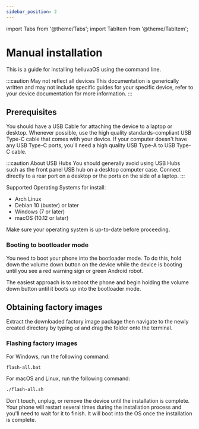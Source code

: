 ```yaml
---
sidebar_position: 2
---
```


import Tabs from '@theme/Tabs';
import TabItem from '@theme/TabItem';

# Manual installation

This is a guide for installing helluvaOS using the command line.

:::caution May not reflect all devices
This documentation is generically written and may not include specific guides for your specific device, refer to your device documentation for more information.
:::

## Prerequisites

You should have a USB Cable for attaching the device to a laptop or desktop. Whenever possible, use the high quality standards-compliant USB Type-C cable that comes with your device. If your computer doesn't have any USB Type-C ports, you'll need a high quality USB Type-A to USB Type-C cable.

:::caution About USB Hubs
You should generally avoid using USB Hubs such as the front panel USB hub on a desktop computer case. Connect directly to a rear port on a desktop or the ports on the side of a laptop.
:::

Supported Operating Systems for install:

- Arch Linux
- Debian 10 (buster) or later
- Windows (7 or later)
- macOS (10.12 or later)

Make sure your operating system is up-to-date before proceeding.

### Booting to bootloader mode

You need to boot your phone into the bootloader mode. To do this, hold down the volume down button on the device while the device is booting until you see a red warning sign or green Android robot.

The easiest approach is to reboot the phone and begin holding the volume down button until it boots up into the bootloader mode.

## Obtaining factory images

Extract the downloaded factory image package then navigate to the newly created directory by typing `cd` and drag the folder onto the terminal.

### Flashing factory images

For Windows, run the following command:

``` shell
flash-all.bat
```

For macOS and Linux, run the following command:

``` sh
./flash-all.sh
```

Don't touch, unplug, or remove the device until the installation is complete.
Your phone will restart several times during the installation process and you'll need to wait for it to finish. It will boot into the OS once the installation is complete.
